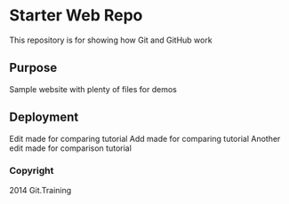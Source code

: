 # Starter Web Repo

This repository is for showing how Git and GitHub work

## Purpose

Sample website with plenty of files for demos

## Deployment

Edit made for comparing tutorial
Add made for comparing tutorial
Another edit made for comparison tutorial

### Copyright

2014 Git.Training

